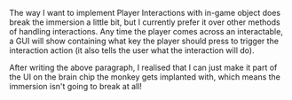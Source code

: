 
The way I want to implement Player Interactions with in-game object does break the immersion a little bit, but I currently prefer it over other methods of handling interactions. Any time the player comes across an interactable, a GUI will show containing what key the player should press to trigger the interaction action (it also tells the user what the interaction will do). 


After writing the above paragraph, I realised that I can just make it part of the UI on the brain chip the monkey gets implanted with, which means the immersion isn't going to break at all!